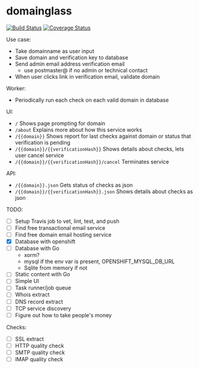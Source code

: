 domainglass
===========
[![Build Status](https://travis-ci.org/brimstone/go-domainglass.svg?branch=master)](https://travis-ci.org/brimstone/go-domainglass)
[![Coverage Status](https://coveralls.io/repos/github/brimstone/go-domainglass/badge.svg?branch=master)](https://coveralls.io/github/brimstone/go-domainglass?branch=master)


Use case:
- Take domainname as user input
- Save domain and verification key to database
- Send admin email address verification email
  -  use postmaster@ if no admin or technical contact
- When user clicks link in verification email, validate domain

Worker:
- Periodically run each check on each valid domain in database

UI:
- `/` Shows page prompting for domain
- `/about` Explains more about how this service works
- `/{{domain}}` Shows report for last checks against domain or status that verification is pending
- `/{{domain}}/{{verificationHash}}` Shows details about checks, lets user cancel service
- `/{{domain}}/{{verificationHash}}/cancel` Terminates service

API:
- `/{{domain}}.json` Gets status of checks as json
- `/{{domain}}/{{verificationHash}}.json` Shows details about checks as json

TODO:
- [ ] Setup Travis job to vet, lint, test, and push
- [ ] Find free transactional email service
- [ ] Find free domain email hosting service
- [X] Database with openshift
- [ ] Database with Go
  - xorm?
  - mysql if the env var is present, OPENSHIFT_MYSQL_DB_URL
  - Sqlite from memory if not
- [ ] Static content with Go
- [ ] Simple UI
- [ ] Task runner/job queue
- [ ] Whois extract
- [ ] DNS record extract
- [ ] TCP service discovery
- [ ] Figure out how to take people's money

Checks:
- [ ] SSL extract
- [ ] HTTP quality check
- [ ] SMTP quality check
- [ ] IMAP quality check
